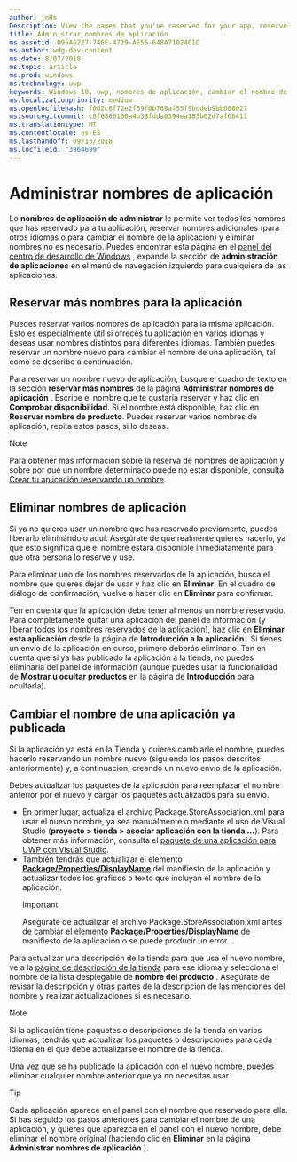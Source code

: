 ```yaml
---
author: jnHs
Description: View the names that you've reserved for your app, reserve additional names (for other languages or to change your app's name), and delete reserved names that you don't need anymore.
title: Administrar nombres de aplicación
ms.assetid: D95A6227-746E-4729-AE55-648A7102401C
ms.author: wdg-dev-content
ms.date: 8/07/2018
ms.topic: article
ms.prod: windows
ms.technology: uwp
keywords: Windows 10, uwp, nombres de aplicación, cambiar el nombre de la aplicación, el nombre de la aplicación de actualización, el nombre del juego, nombre del producto
ms.localizationpriority: medium
ms.openlocfilehash: f0d2c6f72e2f69f0b768af55f9bddeb9bb008027
ms.sourcegitcommit: c8f6866100a4b38fdda8394ea185b02d7af66411
ms.translationtype: MT
ms.contentlocale: es-ES
ms.lasthandoff: 09/13/2018
ms.locfileid: "3964699"
---
```

# <a name="manage-app-names"></a>Administrar nombres de aplicación

Lo **nombres de aplicación de administrar** le permite ver todos los nombres que has reservado para tu aplicación, reservar nombres adicionales (para otros idiomas o para cambiar el nombre de la aplicación) y eliminar nombres no es necesario. Puedes encontrar esta página en el [panel del centro de desarrollo de Windows](https://partner.microsoft.com/dashboard) , expande la sección de **administración de aplicaciones** en el menú de navegación izquierdo para cualquiera de las aplicaciones.


## <a name="reserve-additional-names-for-your-app"></a>Reservar más nombres para la aplicación

Puedes reservar varios nombres de aplicación para la misma aplicación. Esto es especialmente útil si ofreces tu aplicación en varios idiomas y deseas usar nombres distintos para diferentes idiomas. También puedes reservar un nombre nuevo para cambiar el nombre de una aplicación, tal como se describe a continuación.

Para reservar un nombre nuevo de aplicación, busque el cuadro de texto en la sección **reservar más nombres** de la página **Administrar nombres de aplicación** . Escribe el nombre que te gustaría reservar y haz clic en **Comprobar disponibilidad**. Si el nombre está disponible, haz clic en **Reservar nombre de producto**. Puedes reservar varios nombres de aplicación, repita estos pasos, si lo deseas.

> [!NOTE]
> Para obtener más información sobre la reserva de nombres de aplicación y sobre por qué un nombre determinado puede no estar disponible, consulta [Crear tu aplicación reservando un nombre](create-your-app-by-reserving-a-name.md).


## <a name="delete-app-names"></a>Eliminar nombres de aplicación

Si ya no quieres usar un nombre que has reservado previamente, puedes liberarlo eliminándolo aquí. Asegúrate de que realmente quieres hacerlo, ya que esto significa que el nombre estará disponible inmediatamente para que otra persona lo reserve y use.

Para eliminar uno de los nombres reservados de la aplicación, busca el nombre que quieres dejar de usar y haz clic en **Eliminar**. En el cuadro de diálogo de confirmación, vuelve a hacer clic en **Eliminar** para confirmar.

Ten en cuenta que la aplicación debe tener al menos un nombre reservado. Para completamente quitar una aplicación del panel de información (y liberar todos los nombres reservados de la aplicación), haz clic en **Eliminar esta aplicación** desde la página de **Introducción a la aplicación** . Si tienes un envío de la aplicación en curso, primero deberás eliminarlo. Ten en cuenta que si ya has publicado la aplicación a la tienda, no puedes eliminarla del panel de información (aunque puedes usar la funcionalidad de **Mostrar u ocultar productos** en la página de **Introducción** para ocultarla). 


## <a name="rename-an-app-that-has-already-been-published"></a>Cambiar el nombre de una aplicación ya publicada

Si la aplicación ya está en la Tienda y quieres cambiarle el nombre, puedes hacerlo reservando un nombre nuevo (siguiendo los pasos descritos anteriormente) y, a continuación, creando un nuevo envío de la aplicación. 

Debes actualizar los paquetes de la aplicación para reemplazar el nombre anterior por el nuevo y cargar los paquetes actualizados para su envío.
- En primer lugar, actualiza el archivo Package.StoreAssociation.xml para usar el nuevo nombre, ya sea manualmente o mediante el uso de Visual Studio (**proyecto > tienda > asociar aplicación con la tienda …**). Para obtener más información, consulta el [paquete de una aplicación para UWP con Visual Studio](../packaging/packaging-uwp-apps.md).
- También tendrás que actualizar el elemento [**Package/Properties/DisplayName**](https://docs.microsoft.com/uwp/schemas/appxpackage/uapmanifestschema/element-displayname) del manifiesto de la aplicación y actualizar todos los gráficos o texto que incluyan el nombre de la aplicación. 
  > [!IMPORTANT]
  > Asegúrate de actualizar el archivo Package.StoreAssociation.xml antes de cambiar el elemento **Package/Properties/DisplayName** de manifiesto de la aplicación o se puede producir un error.

Para actualizar una descripción de la tienda para que usa el nuevo nombre, ve a la [página de descripción de la tienda](create-app-store-listings.md) para ese idioma y selecciona el nombre de la lista desplegable de **nombre del producto** . Asegúrate de revisar la descripción y otras partes de la descripción de las menciones del nombre y realizar actualizaciones si es necesario.

> [!NOTE]
> Si la aplicación tiene paquetes o descripciones de la tienda en varios idiomas, tendrás que actualizar los paquetes o descripciones para cada idioma en el que debe actualizarse el nombre de la tienda.

Una vez que se ha publicado la aplicación con el nuevo nombre, puedes eliminar cualquier nombre anterior que ya no necesitas usar.

> [!TIP]
> Cada aplicación aparece en el panel con el nombre que reservado para ella. Si has seguido los pasos anteriores para cambiar el nombre de una aplicación, y quieres que aparezca en el panel con el nuevo nombre, debe eliminar el nombre original (haciendo clic en **Eliminar** en la página **Administrar nombres de aplicación** ). 

 

 




